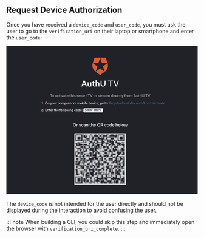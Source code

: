 ## Request Device Authorization

Once you have received a `device_code` and `user_code`, you must ask the user to go to the `verification_uri` on their laptop or smartphone and enter the `user_code`:

![Request Device Auth](/media/articles/flows/guides/device-auth/request-device-auth.png)

The `device_code` is not intended for the user directly and should not be displayed during the interaction to avoid confusing the user.

::: note
When building a CLI, you could skip this step and immediately open the browser with `verification_uri_complete`. 
:::
